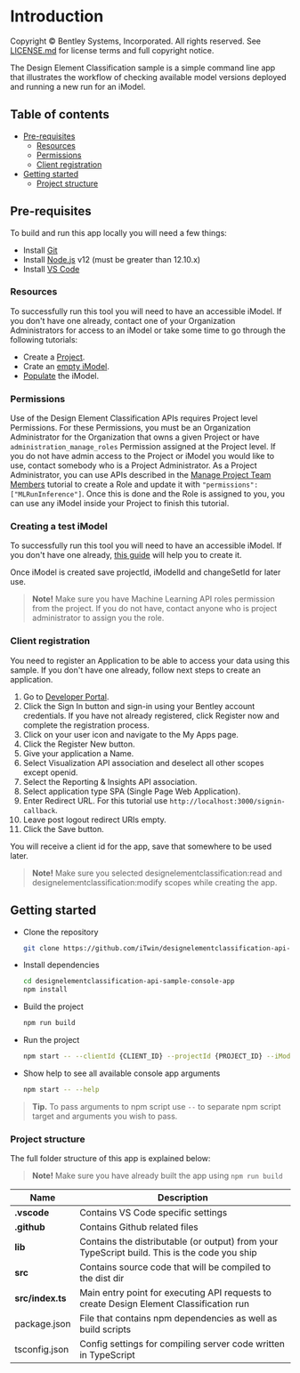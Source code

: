 # Introduction

Copyright © Bentley Systems, Incorporated. All rights reserved. See [LICENSE.md](./LICENSE.md) for license terms and full copyright notice.

The Design Element Classification sample is a simple command line app that illustrates the workflow of checking available model versions deployed and running a new run for an iModel.

## Table of contents

- [Pre-requisites](#pre-requisites)
  - [Resources](#resources)
  - [Permissions](#permissions)
  - [Client registration](#client-registration)
- [Getting started](#getting-started)
  - [Project structure](#project-structure)

## Pre-requisites

To build and run this app locally you will need a few things:

- Install [Git](https://git-scm.com/)
- Install [Node.js](https://nodejs.org/en/) v12 (must be greater than 12.10.x)
- Install [VS Code](https://code.visualstudio.com/)

### Resources

To successfully run this tool you will need to have an accessible iModel. If you don't
have one already, contact one of your Organization Administrators for access to an
iModel or take some time to go through the following tutorials:

- Create a [Project](https://developer.bentley.com/tutorials/create-and-query-projects-guide).
- Crate an [empty iModel](https://developer.bentley.com/tutorials/create-empty-imodel/).
- [Populate](https://developer.bentley.com/tutorials/synchronization-tutorial/) the iModel.

### Permissions

Use of the Design Element Classification APIs requires Project level Permissions. For
these Permissions, you must be an Organization Administrator for the Organization that
owns a given Project or have `administration_manage_roles` Permission assigned at the
Project level. If you do not have admin access to the Project or iModel you would like
to use, contact somebody who is a Project Administrator. As a Project Administrator,
you can use APIs described in the [Manage Project Team Members](/tutorials/manage-project-team-members-guide/)
tutorial to create a Role and update it with `"permissions": ["MLRunInference"]`.
Once this is done and the Role is assigned to you, you can use any iModel inside your
Project to finish this tutorial.

### Creating a test iModel

To successfully run this tool you will need to have an accessible iModel. If you don't have one already, [this guide](https://www.itwinjs.org/learning/tutorials/create-test-imodel-sample/) will help you to create it.

Once iModel is created save projectId, iModelId and changeSetId for later use.

> **Note!** Make sure you have Machine Learning API roles permission from the project. If you do not have, contact anyone who is project administrator to assign you the role.

### Client registration

You need to register an Application to be able to access your data using this sample. If you don't have one already, follow next steps to create an application.

1.  Go to [Developer Portal](https://developer.bentley.com).
2.  Click the Sign In button and sign-in using your Bentley account credentials.
    If you have not already registered, click Register now and complete the registration process.
3.  Click on your user icon and navigate to the My Apps page.
4.  Click the Register New button.
5.  Give your application a Name.
6.  Select Visualization API association and deselect all other scopes except openid.
7.  Select the Reporting & Insights API association.
8.  Select application type SPA (Single Page Web Application).
9.  Enter Redirect URL.
    For this tutorial use `http://localhost:3000/signin-callback`.
10. Leave post logout redirect URIs empty.
11. Click the Save button.

You will receive a client id for the app, save that somewhere to be used later.

> **Note!** Make sure you selected designelementclassification:read and designelementclassification:modify scopes while creating the app.

## Getting started

- Clone the repository

  ```sh
  git clone https://github.com/iTwin/designelementclassification-api-sample-console-app.git
  ```

- Install dependencies

  ```sh
  cd designelementclassification-api-sample-console-app
  npm install
  ```

- Build the project

  ```sh
  npm run build
  ```

- Run the project
  ```sh
  npm start -- --clientId {CLIENT_ID} --projectId {PROJECT_ID} --iModelId {IMODEL_ID} --changeSetId {CHANGE_SET_ID}
  ```

- Show help to see all available console app arguments
  ```sh
  npm start -- --help
  ```
> **Tip.** To pass arguments to npm script use `--` to separate npm script target and arguments you wish to pass.

### Project structure

The full folder structure of this app is explained below:

> **Note!** Make sure you have already built the app using `npm run build`

| Name                     | Description                                                                                  |
| ------------------------ | ---------------------------------------------------------------------------------------------|
| **.vscode**              | Contains VS Code specific settings                                                           |
| **.github**              | Contains Github related files                                                                |
| **lib**                  | Contains the distributable (or output) from your TypeScript build. This is the code you ship |
| **src**                  | Contains source code that will be compiled to the dist dir                                   |
| **src/index.ts**         | Main entry point for executing API requests to create Design Element Classification run      |
| package.json             | File that contains npm dependencies as well as build scripts                                 |
| tsconfig.json            | Config settings for compiling server code written in TypeScript                              |
